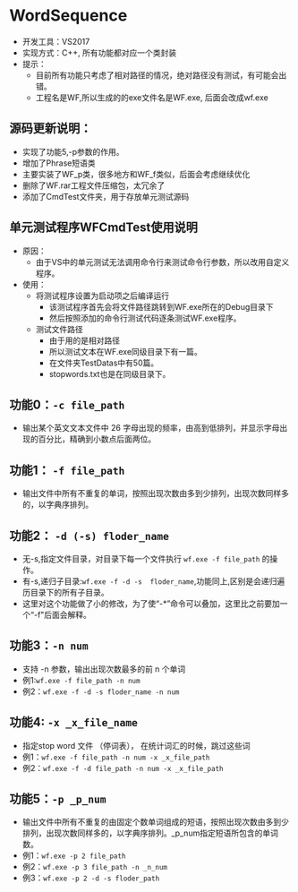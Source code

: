 # WordSequence
* 开发工具：VS2017
* 实现方式：C++, 所有功能都对应一个类封装
* 提示：
	* 目前所有功能只考虑了相对路径的情况，绝对路径没有测试，有可能会出错。
    * 工程名是WF,所以生成的的exe文件名是WF.exe, 后面会改成wf.exe

## 源码更新说明：
* 实现了功能5,-p参数的作用。
* 增加了Phrase短语类
* 主要实装了WF_p类，很多地方和WF_f类似，后面会考虑继续优化
* 删除了WF.rar工程文件压缩包，太冗余了
* 添加了CmdTest文件夹，用于存放单元测试源码

## 单元测试程序WFCmdTest使用说明

* 原因：
	* 由于VS中的单元测试无法调用命令行来测试命令行参数，所以改用自定义程序。
* 使用：
	* 将测试程序设置为启动项之后编译运行
		* 该测试程序首先会将文件路径跳转到WF.exe所在的Debug目录下
		* 然后按照添加的命令行测试代码逐条测试WF.exe程序。
	* 测试文件路径
		* 由于用的是相对路径
		* 所以测试文本在WF.exe同级目录下有一篇。
        * 在文件夹TestDatas中有50篇。
        * stopwords.txt也是在同级目录下。
        
## 功能0：`-c file_path`

* 输出某个英文文本文件中 26 字母出现的频率，由高到低排列，并显示字母出现的百分比，精确到小数点后面两位。

## 功能1： `-f file_path`

* 输出文件中所有不重复的单词，按照出现次数由多到少排列，出现次数同样多的，以字典序排列。

## 功能2： `-d (-s) floder_name`

* 无-s,指定文件目录，对目录下每一个文件执行  `wf.exe -f file_path` 的操作。
* 有-s,递归子目录:`wf.exe -f -d -s  floder_name`,功能同上,区别是会递归遍历目录下的所有子目录。
* 这里对这个功能做了小的修改，为了使“-*”命令可以叠加，这里比之前要加一个“-f"后面会解释。

## 功能3：`-n num`

* 支持 -n 参数，输出出现次数最多的前 n 个单词
* 例1:`wf.exe -f file_path -n num`
* 例2：`wf.exe -f -d -s floder_name -n num`

## 功能4: `-x _x_file_name`

* 指定stop word 文件 （停词表）， 在统计词汇的时候，跳过这些词
* 例1：`wf.exe -f file_path -n num -x _x_file_path`
* 例2：`wf.exe -f -d file_path -n num -x _x_file_path`

## 功能5：`-p _p_num`

* 输出文件中所有不重复的由固定个数单词组成的短语，按照出现次数由多到少排列，出现次数同样多的，以字典序排列。_p_num指定短语所包含的单词数。
* 例1：`wf.exe -p 2 file_path`
* 例2：`wf.exe -p 3 file_path -n _n_num`
* 例3：`wf.exe -p 2 -d -s floder_path`




